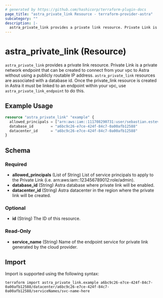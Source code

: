 ```yaml
---
# generated by https://github.com/hashicorp/terraform-plugin-docs
page_title: "astra_private_link Resource - terraform-provider-astra"
subcategory: ""
description: |-
  astra_private_link provides a private link resource. Private Link is a private network endpoint that can be created to connect from your vpc to Astra without using a publicly routable IP address. astra_private_link resources are associated with a database id. Once the private_link resource is created in Astra it must be linked to an endpoint within your vpc, use astra_private_link_endpoint to do this.
---
```


# astra_private_link (Resource)

`astra_private_link` provides a private link resource. Private Link is a private network endpoint that can be created to connect from your vpc to Astra without using a publicly routable IP address. `astra_private_link` resources are associated with a database id. Once the private_link resource is created in Astra it must be linked to an endpoint within your vpc, use `astra_private_link_endpoint` to do this.

## Example Usage

```terraform
resource "astra_private_link" "example" {
  allowed_principals = ["arn:aws:iam::111708290731:user/sebastian.estevez"]
  database_id        = "a6bc9c26-e7ce-424f-84c7-0a00afb12588"
  datacenter_id      = "a6bc9c26-e7ce-424f-84c7-0a00afb12588"
}
```

<!-- schema generated by tfplugindocs -->
## Schema

### Required

- **allowed_principals** (List of String) List of service principals to apply to the Private Link (i.e. arn:aws:iam::123456789012:role/admin).
- **database_id** (String) Astra database where private link will be enabled.
- **datacenter_id** (String) Astra datacenter in the region where the private link will be created.

### Optional

- **id** (String) The ID of this resource.

### Read-Only

- **service_name** (String) Name of the endpoint service for private link generated by the cloud provider.

## Import

Import is supported using the following syntax:

```shell
terraform import astra_private_link.example a6bc9c26-e7ce-424f-84c7-0a00afb12588/datacenter/a6bc9c26-e7ce-424f-84c7-0a00afb12588/serviceNames/svc-name-here
```
